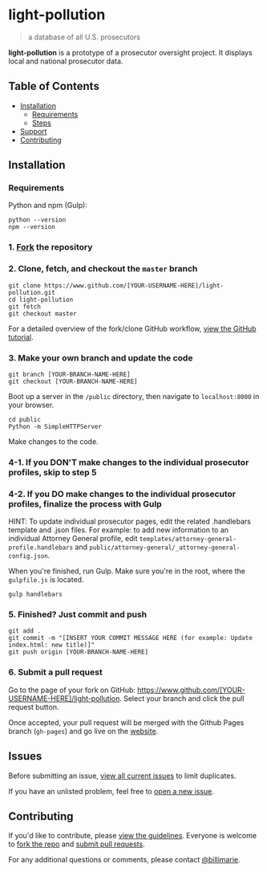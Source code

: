 # light-pollution
> a database of all U.S. prosecutors

**light-pollution** is a prototype of a prosecutor oversight project. It displays local and national prosecutor data.

## Table of Contents

- [Installation](#installation)
    - [Requirements](#requirements)
    - [Steps](#1-fork-the-repository)
- [Support](#support)
- [Contributing](#contributing)

## Installation

### Requirements

Python and npm (Gulp):

```
python --version
npm --version
```

### 1. [Fork](https://github.com/billimarie/light-pollution#fork-destination-box) the repository

### 2. Clone, fetch, and checkout the `master` branch

```
git clone https://www.github.com/[YOUR-USERNAME-HERE]/light-pollution.git
cd light-pollution
git fetch
git checkout master
```

For a detailed overview of the fork/clone GitHub workflow, [view the GitHub tutorial](https://help.github.com/articles/fork-a-repo/).

### 3. Make your own branch and update the code

```
git branch [YOUR-BRANCH-NAME-HERE]
git checkout [YOUR-BRANCH-NAME-HERE]
```

Boot up a server in the `/public` directory, then navigate to `localhost:8000` in your browser.

```
cd public
Python -m SimpleHTTPServer
```

Make changes to the code.

### 4-1. If you DON'T make changes to the individual prosecutor profiles, skip to step 5

### 4-2. If you DO make changes to the individual prosecutor profiles, finalize the process with Gulp

HINT: To update individual prosecutor pages, edit the related .handlebars template and .json files. For example: to add new information to an individual Attorney General profile, edit `templates/attorney-general-profile.handlebars` and `public/attorney-general/_attorney-general-config.json`.

When you're finished, run Gulp. Make sure you're in the root, where the `gulpfile.js` is located.

```
gulp handlebars
```

### 5. Finished? Just commit and push

```
git add .
git commit -m "[INSERT YOUR COMMIT MESSAGE HERE (for example: Update index.html: new title)]"
git push origin [YOUR-BRANCH-NAME-HERE]
```

### 6. Submit a pull request

Go to the page of your fork on GitHub: https://www.github.com/[YOUR-USERNAME-HERE]/light-pollution. Select your branch and click the pull request button.

Once accepted, your pull request will be merged with the Github Pages branch (`gh-pages`) and go live on the [website](https://billimarie.github.io/light-pollution).

## Issues

Before submitting an issue, [view all current issues](https://github.com/billimarie/light-pollution/issues) to limit duplicates.

If you have an unlisted problem, feel free to [open a new issue](https://github.com/billimarie/light-pollution/issues/new).

## Contributing

If you'd like to contribute, please [view the guidelines](https://github.com/billimarie/light-pollution/.github/CONTRIBUTING.md). Everyone is welcome to [fork the repo](https://github.com/billimarie/light-pollution#fork-destination-box) and [submit pull requests](https://github.com/billimarie/light-pollution/compare).

For any additional questions or comments, please contact [@billimarie](https://www.github.com/billimarie).
